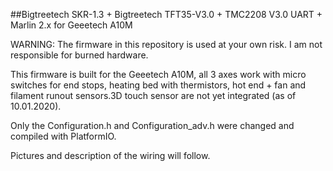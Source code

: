 ##Bigtreetech SKR-1.3 + Bigtreetech TFT35-V3.0 + TMC2208 V3.0 UART + Marlin 2.x for Geeetech A10M

WARNING: The firmware in this repository is used at your own risk. I am not responsible for burned hardware.

This firmware is built for the Geeetech A10M, all 3 axes work with micro switches for end stops, heating bed with thermistors, hot end + fan and filament runout sensors.3D touch sensor are not yet integrated (as of 10.01.2020).

Only the Configuration.h and Configuration_adv.h were changed and compiled with PlatformIO.

Pictures and description of the wiring will follow.
